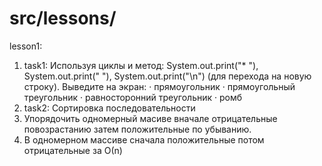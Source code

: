 # src/lessons/
lesson1:
1. task1: Используя циклы и метод:
System.out.print("* "), System.out.print("  "),
System.out.print("\n")
(для перехода на новую строку).
Выведите на экран:
· прямоугольник
· прямоугольный треугольник
· равносторонний треугольник
· ромб
2. task2: Сортировка последовательности
1. Упорядочить одномерный масиве вначале отрицательные повозрастанию
   затем положительные по убыванию.
2. В одномерном массиве сначала положительные потом отрицательные за О(n)

                           

